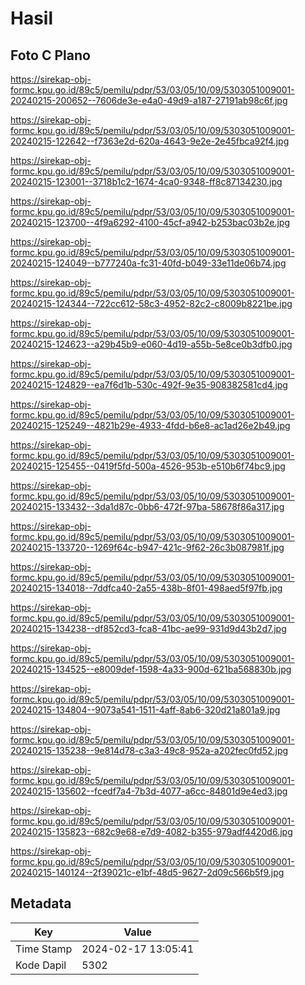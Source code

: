 # Hasil

## Foto C Plano

https://sirekap-obj-formc.kpu.go.id/89c5/pemilu/pdpr/53/03/05/10/09/5303051009001-20240215-200652--7606de3e-e4a0-49d9-a187-27191ab98c6f.jpg

https://sirekap-obj-formc.kpu.go.id/89c5/pemilu/pdpr/53/03/05/10/09/5303051009001-20240215-122642--f7363e2d-620a-4643-9e2e-2e45fbca92f4.jpg

https://sirekap-obj-formc.kpu.go.id/89c5/pemilu/pdpr/53/03/05/10/09/5303051009001-20240215-123001--3718b1c2-1674-4ca0-9348-ff8c87134230.jpg

https://sirekap-obj-formc.kpu.go.id/89c5/pemilu/pdpr/53/03/05/10/09/5303051009001-20240215-123700--4f9a6292-4100-45cf-a942-b253bac03b2e.jpg

https://sirekap-obj-formc.kpu.go.id/89c5/pemilu/pdpr/53/03/05/10/09/5303051009001-20240215-124049--b777240a-fc31-40fd-b049-33e11de06b74.jpg

https://sirekap-obj-formc.kpu.go.id/89c5/pemilu/pdpr/53/03/05/10/09/5303051009001-20240215-124344--722cc612-58c3-4952-82c2-c8009b8221be.jpg

https://sirekap-obj-formc.kpu.go.id/89c5/pemilu/pdpr/53/03/05/10/09/5303051009001-20240215-124623--a29b45b9-e060-4d19-a55b-5e8ce0b3dfb0.jpg

https://sirekap-obj-formc.kpu.go.id/89c5/pemilu/pdpr/53/03/05/10/09/5303051009001-20240215-124829--ea7f6d1b-530c-492f-9e35-908382581cd4.jpg

https://sirekap-obj-formc.kpu.go.id/89c5/pemilu/pdpr/53/03/05/10/09/5303051009001-20240215-125249--4821b29e-4933-4fdd-b6e8-ac1ad26e2b49.jpg

https://sirekap-obj-formc.kpu.go.id/89c5/pemilu/pdpr/53/03/05/10/09/5303051009001-20240215-125455--0419f5fd-500a-4526-953b-e510b6f74bc9.jpg

https://sirekap-obj-formc.kpu.go.id/89c5/pemilu/pdpr/53/03/05/10/09/5303051009001-20240215-133432--3da1d87c-0bb6-472f-97ba-58678f86a317.jpg

https://sirekap-obj-formc.kpu.go.id/89c5/pemilu/pdpr/53/03/05/10/09/5303051009001-20240215-133720--1269f64c-b947-421c-9f62-26c3b087981f.jpg

https://sirekap-obj-formc.kpu.go.id/89c5/pemilu/pdpr/53/03/05/10/09/5303051009001-20240215-134018--7ddfca40-2a55-438b-8f01-498aed5f97fb.jpg

https://sirekap-obj-formc.kpu.go.id/89c5/pemilu/pdpr/53/03/05/10/09/5303051009001-20240215-134238--df852cd3-fca8-41bc-ae99-931d9d43b2d7.jpg

https://sirekap-obj-formc.kpu.go.id/89c5/pemilu/pdpr/53/03/05/10/09/5303051009001-20240215-134525--e8009def-1598-4a33-900d-621ba568830b.jpg

https://sirekap-obj-formc.kpu.go.id/89c5/pemilu/pdpr/53/03/05/10/09/5303051009001-20240215-134804--9073a541-1511-4aff-8ab6-320d21a801a9.jpg

https://sirekap-obj-formc.kpu.go.id/89c5/pemilu/pdpr/53/03/05/10/09/5303051009001-20240215-135238--9e814d78-c3a3-49c8-952a-a202fec0fd52.jpg

https://sirekap-obj-formc.kpu.go.id/89c5/pemilu/pdpr/53/03/05/10/09/5303051009001-20240215-135602--fcedf7a4-7b3d-4077-a6cc-84801d9e4ed3.jpg

https://sirekap-obj-formc.kpu.go.id/89c5/pemilu/pdpr/53/03/05/10/09/5303051009001-20240215-135823--682c9e68-e7d9-4082-b355-979adf4420d6.jpg

https://sirekap-obj-formc.kpu.go.id/89c5/pemilu/pdpr/53/03/05/10/09/5303051009001-20240215-140124--2f39021c-e1bf-48d5-9627-2d09c566b5f9.jpg


## Metadata

| Key        | Value               |
| ---------- | ------------------- |
| Time Stamp | 2024-02-17 13:05:41 |
| Kode Dapil | 5302                |



